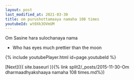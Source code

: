 ```yaml
---
layout: post
last_modified_at: 2021-03-30
title: om purushottamaaya namaha 108 times
youtubeId: wt0Xk3OVmUM
---
```

 
 
Om Sasine hara sulochanaya nama 
 
 -  Who has eyes much prettier than the moon 
 
  
 
  
 
 
 
 
 
 


{% include youtubePlayer.html id=page.youtubeId %}
 
[Next]({{ site.baseurl }}{% link  split2/_posts/2015-11-30-Om dharmaadhyakshaaya namaha 108 times.md%})
 
